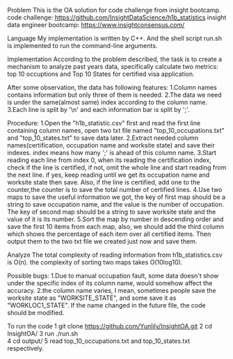 Problem
This is the OA solution for code challenge from insight bootcamp.
code challenge: https://github.com/InsightDataScience/h1b_statistics
insight data engineer bootcamp: https://www.insightconsensus.com/

Language
My implementation is written by C++.
And the shell script run.sh is implemented to run the command-line arguments.

Implementation
According to the problem described, the task is to create a mechanism to analyze past years data, specifically calculate two metrics: top 10 occuptions and Top 10 States for certified visa application.

After some observation, the data has following features:
1.Column names contains information but only three of them is needed. 
2.The data we need is under the same(almost same) index according to the column name.
3.Each line is split by '\n' and each information bar is split by ';'.

Procedure:
1.Open the "h1b_statistic.csv" first and read the first line containing column names, open two txt file named "top_10_occupations.txt" and "top_10_states.txt" to save data later.
2.Extract needed column names(certification, occupation name and worksite state) and save their indexes. index means how many ';' is ahead of this column name. 
3.Start reading each line from index 0, when its reading the certification index, check if the line is certified, if not, omit the whole line and start reading from the next line. if yes, keep reading until we get its occupation name and worksite state then save. Also, if the line is certified, add one to the counter,the counter is to save the total number of certified lines.
4.Use two maps to save the useful information we got, the key of first map should be a string to save occupation name, and the value is the number of occupation. The key of second map should be a string to save worksite state and the value of it is its number.
5.Sort the map by number in descending order and save the first 10 items from each map, also, we should add the third column which shows the percentage of each item over all certified items. Then output them to the two txt file we created just now and save them.

Analyze
The total complexity of reading information from h1b_statistics.csv is O(n).
the complexity of sorting two maps takes O(10log10).

Possible bugs:
1.Due to manual occupation fault, some data doesn't show under the specific index of its column name, would somehow affect the accuracy.
2.the column name varies, I mean, sometimes people save the worksite state as "WORKSITE_STATE", and some save it as "WORKLOC1_STATE". If the name changed in the future file, the code should be modified.

To run the code
1 git clone https://github.com/Yunlily/InsightOA.git 
2 cd InsightOA/
3 run ./run.sh  
4 cd output/
5 read top_10_occupations.txt and top_10_states.txt respectively.
